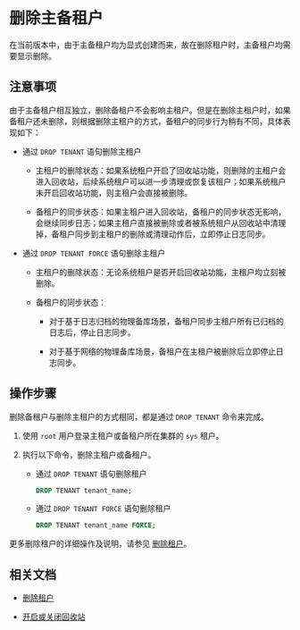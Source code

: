 # 删除主备租户

在当前版本中，由于主备租户均为显式创建而来，故在删除租户时，主备租户均需要显示删除。

## 注意事项

由于主备租户相互独立，删除备租户不会影响主租户。但是在删除主租户时，如果备租户还未删除，则根据删除主租户的方式，备租户的同步行为稍有不同，具体表现如下：

* 通过 `DROP TENANT` 语句删除主租户
  
  * 主租户的删除状态：如果系统租户开启了回收站功能，则删除的主租户会进入回收站，后续系统租户可以进一步清理或恢复该租户；如果系统租户未开启回收站功能，则主租户会直接被删除。

  * 备租户的同步状态：如果主租户进入回收站，备租户的同步状态无影响，会继续同步日志；如果主租户直接被删除或者被系统租户从回收站中清理掉，备租户同步到主租户的删除或清理动作后，立即停止日志同步。

* 通过 `DROP TENANT FORCE` 语句删除主租户

  * 主租户的删除状态：无论系统租户是否开启回收站功能，主租户均立刻被删除。

  * 备租户的同步状态：
  
    * 对于基于日志归档的物理备库场景，备租户同步主租户所有已归档的日志后，停止日志同步。

    * 对于基于网络的物理备库场景，备租户在主租户被删除后立即停止日志同步。

## 操作步骤

删除备租户与删除主租户的方式相同，都是通过 `DROP TENANT` 命令来完成。

1. 使用 `root` 用户登录主租户或备租户所在集群的 `sys` 租户。

2. 执行以下命令，删除主租户或备租户。

   * 通过 `DROP TENANT` 语句删除租户

     ```sql
     DROP TENANT tenant_name;
     ```

   * 通过 `DROP TENANT FORCE` 语句删除租户

     ```sql
     DROP TENANT tenant_name FORCE;
     ```

更多删除租户的详细操作及说明，请参见 [删除租户](../../2.tenant-management/6.common-tenant-operations/12.delete-tenant.md)。

## 相关文档

* [删除租户](../../2.tenant-management/6.common-tenant-operations/12.delete-tenant.md)

* [开启或关闭回收站](../5.recyclebin-management/2.turn-the-recyclebin-on-or-off.md)